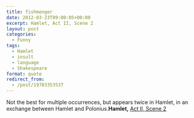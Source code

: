 ```yaml
---
title: fishmonger
date: 2012-03-23T09:00:05+00:00
excerpt: Hamlet, Act II, Scene 2
layout: post
categories:
  - Funny
tags:
  - Hamlet
  - insult
  - language
  - Shakespeare
format: quote
redirect_from:
  - /post/19783353537
---
```

Not the best for multiple occurrences, but appears twice in Hamlet, in an exchange between Hamlet and Polonius.**Hamlet,** [Act II, Scene 2](http://www.opensourceshakespeare.org/views/plays/play_view.php?WorkID=hamlet&Act=2&Scene=2&Scope=scene&LineHighlight=1291#1291)